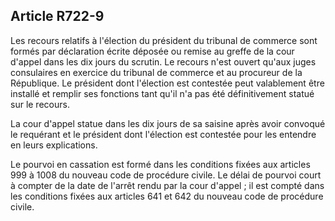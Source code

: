 Article R722-9
----
Les recours relatifs à l'élection du président du tribunal de commerce sont
formés par déclaration écrite déposée ou remise au greffe de la cour d'appel
dans les dix jours du scrutin. Le recours n'est ouvert qu'aux juges consulaires
en exercice du tribunal de commerce et au procureur de la République. Le
président dont l'élection est contestée peut valablement être installé et
remplir ses fonctions tant qu'il n'a pas été définitivement statué sur le
recours.

La cour d'appel statue dans les dix jours de sa saisine après avoir convoqué le
requérant et le président dont l'élection est contestée pour les entendre en
leurs explications.

Le pourvoi en cassation est formé dans les conditions fixées aux articles 999 à
1008 du nouveau code de procédure civile. Le délai de pourvoi court à compter de
la date de l'arrêt rendu par la cour d'appel ; il est compté dans les conditions
fixées aux articles 641 et 642 du nouveau code de procédure civile.
